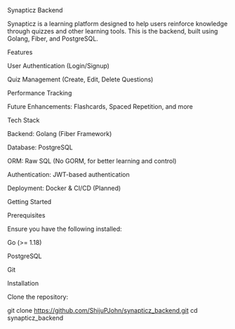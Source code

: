 Synapticz Backend

Synapticz is a learning platform designed to help users reinforce knowledge through quizzes and other learning tools. This is the backend, built using Golang, Fiber, and PostgreSQL.

Features

User Authentication (Login/Signup)

Quiz Management (Create, Edit, Delete Questions)

Performance Tracking

Future Enhancements: Flashcards, Spaced Repetition, and more

Tech Stack

Backend: Golang (Fiber Framework)

Database: PostgreSQL

ORM: Raw SQL (No GORM, for better learning and control)

Authentication: JWT-based authentication

Deployment: Docker & CI/CD (Planned)

Getting Started

Prerequisites

Ensure you have the following installed:

Go (>= 1.18)

PostgreSQL

Git

Installation

Clone the repository:

git clone https://github.com/ShijuPJohn/synapticz_backend.git
cd synapticz_backend
